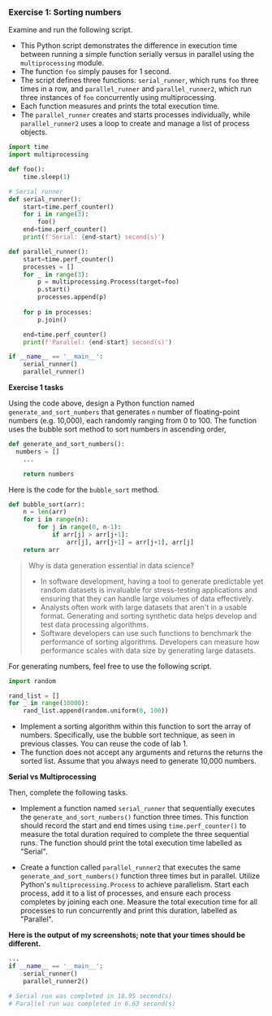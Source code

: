 ### Exercise 1: Sorting numbers

Examine and run the following script. 

* This Python script demonstrates the difference in execution time between running a simple function serially versus in parallel using the `multiprocessing` module. 
* The function `foo` simply pauses for 1 second. 
* The script defines three functions: `serial_runner`, which runs `foo` three times in a row, and `parallel_runner` and `parallel_runner2`, which run three instances of `foo` concurrently using multiprocessing. 
* Each function measures and prints the total execution time. 
* The `parallel_runner` creates and starts processes individually, while `parallel_runner2` uses a loop to create and manage a list of process objects.

```python
import time
import multiprocessing

def foo():
    time.sleep(1)

# Serial runner
def serial_runner():
    start=time.perf_counter()
    for i in range(3):
        foo()
    end=time.perf_counter()
    print(f'Serial: {end-start} second(s)')

def parallel_runner():
    start=time.perf_counter()
    processes = []
    for _ in range(3):
        p = multiprocessing.Process(target=foo)
        p.start()
        processes.append(p)
   
    for p in processes:
        p.join()

    end=time.perf_counter()
    print(f'Parallel: {end-start} second(s)')

if __name__ == '__main__':
    serial_runner()
    parallel_runner()
```

**Exercise 1 tasks**

Using the code above, design a Python function named `generate_and_sort_numbers` that generates `n` number of floating-point numbers (e.g. 10,000), each randomly ranging from 0 to 100. The function uses the bubble sort method to sort numbers in ascending order,

```python
def generate_and_sort_numbers():
  numbers = []
	...

	return numbers
```

Here is the code for the `bubble_sort` method.

```python
def bubble_sort(arr):
    n = len(arr)
    for i in range(n):
        for j in range(0, n-1):
            if arr[j] > arr[j+1]:
                arr[j], arr[j+1] = arr[j+1], arr[j]
    return arr
```

> Why is data generation essential in data science?
>
> * In software development, having a tool to generate predictable yet random datasets is invaluable for stress-testing applications and ensuring that they can handle large volumes of data effectively.
> * Analysts often work with large datasets that aren't in a usable format. Generating and sorting synthetic data helps develop and test data processing algorithms.
> * Software developers can use such functions to benchmark the performance of sorting algorithms. Developers can measure how performance scales with data size by generating large datasets.

For generating numbers, feel free to use the following script.

```python
import random

rand_list = []
for _ in range(10000):
	rand_list.append(random.uniform(0, 100))
```

* Implement a sorting algorithm within this function to sort the array of numbers. Specifically, use the bubble sort technique, as seen in previous classes. You can reuse the code of lab 1. 
* The function does not accept any arguments and returns the returns the sorted list. Assume that you always need to generate 10,000 numbers. 

**Serial vs Multiprocessing**

Then, complete the following tasks.

* Implement a function named `serial_runner` that sequentially executes the `generate_and_sort_numbers()` function three times. This function should record the start and end times using `time.perf_counter()` to measure the total duration required to complete the three sequential runs. The function should print the total execution time labelled as "Serial".

* Create a function called `parallel_runner2` that executes the same `generate_and_sort_numbers()` function three times but in parallel. Utilize Python's `multiprocessing.Process` to achieve parallelism. Start each process, add it to a list of processes, and ensure each process completes by joining each one. Measure the total execution time for all processes to run concurrently and print this duration, labelled as "Parallel".

**Here is the output of my screenshots; note that your times should be different.**

```python
...
if __name__ == '__main__':
    serial_runner()
    parallel_runner2()

# Serial run was completed in 18.95 second(s)
# Parallel run was completed in 6.63 second(s)
```


